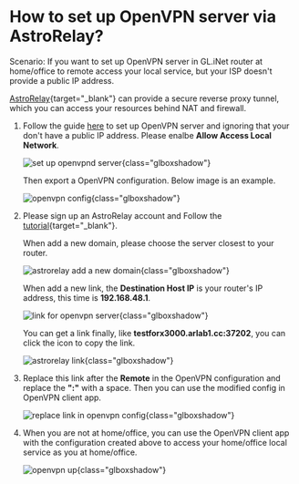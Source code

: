 # How to set up OpenVPN server via AstroRelay?

Scenario: If you want to set up OpenVPN server in GL.iNet router at home/office to remote access your local service, but your ISP doesn't provide a public IP address.

[AstroRelay](https://www.astrorelay.com){target="_blank"} can provide a secure reverse proxy tunnel, which you can access your resources behind NAT and firewall.

1. Follow the guide [here](openvpn_server.md) to set up OpenVPN server and ignoring that your don't have a public IP address. Please enalbe **Allow Access Local Network**.

    ![set up openvpnd server](https://static.gl-inet.com/docs/router/en/3/tutorials/set_up_openvpn_server_via_astrorelay/start_ovpn_server.jpg){class="glboxshadow"}

    Then export a OpenVPN configuration. Below image is an example.

    ![openvpn config](https://static.gl-inet.com/docs/router/en/3/tutorials/set_up_openvpn_server_via_astrorelay/astroovpnpastelink.jpg){class="glboxshadow"}

2. Please sign up an AstroRelay account and Follow the [tutorial](https://www.astrorelay.com/tutorial.html){target="_blank"}.

    When add a new domain, please choose the server closest to your router.

    ![astrorelay add a new domain](https://static.gl-inet.com/docs/router/en/3/tutorials/set_up_wireguard_server_via_astrorelay/astrorelay_add_a_new_domain.png){class="glboxshadow"}

    When add a new link, the **Destination Host IP** is your router's IP address, this time is **192.168.48.1**.

    ![link for openvpn server](https://static.gl-inet.com/docs/router/en/3/tutorials/set_up_openvpn_server_via_astrorelay/astroovpnaddlink.jpg){class="glboxshadow"}

    You can get a link finally, like **testforx3000.arlab1.cc:37202**, you can click the icon to copy the link.

    ![astrorelay link](https://static.gl-inet.com/docs/router/en/3/tutorials/set_up_openvpn_server_via_astrorelay/astroovpncopylink.jpg){class="glboxshadow"}

3. Replace this link after the **Remote** in the OpenVPN configuration and replace the **":"** with a space. Then you can use the modified config in OpenVPN client app.

    ![replace link in openvpn config](https://static.gl-inet.com/docs/router/en/3/tutorials/set_up_openvpn_server_via_astrorelay/astroovpnconfig.jpg){class="glboxshadow"}

4. When you are not at home/office, you can use the OpenVPN client app with the configuration created above to access your home/office local service as you at home/office.

    ![openvpn up](https://static.gl-inet.com/docs/router/en/3/tutorials/set_up_openvpn_server_via_astrorelay/astroovpnup.jpg){class="glboxshadow"}

